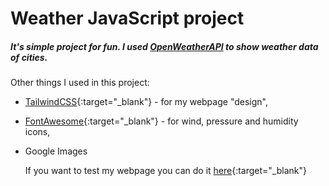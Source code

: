 # Weather JavaScript project

##### It's simple project for fun. I used [OpenWeatherAPI](https://openweathermap.org/) to show weather data of cities.
Other things I used in this project:
- [TailwindCSS](https://tailwindcss.com/){:target="_blank"} - for my webpage "design",
- [FontAwesome](https://fontawesome.com){:target="_blank"} - for wind, pressure and humidity icons,
- Google Images

  If you want to test my webpage you can do it [here](https://barmcoovy.github.io/weather/){:target="_blank"}
